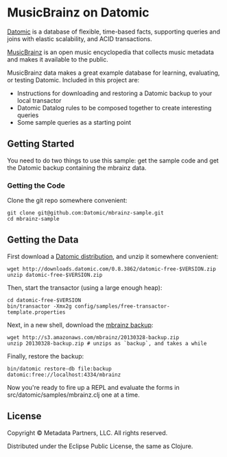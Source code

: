 # MusicBrainz on Datomic

[Datomic](http://datomic.com) is a database of flexible, time-based
facts, supporting queries and joins with elastic scalability, and ACID
transactions.

[MusicBrainz](http://musicbrainz.org) is an open music encyclopedia
that collects music metadata and makes it available to the public.

MusicBrainz data makes a great example database for learning,
evaluating, or testing Datomic.  Included in this project are:

* Instructions for downloading and restoring a Datomic backup to your local transactor
* Datomic Datalog rules to be composed together to create interesting queries
* Some sample queries as a starting point

## Getting Started

You need to do two things to use this sample: get the sample code and
get the Datomic backup containing the mbrainz data.

### Getting the Code

Clone the git repo somewhere convenient:

    git clone git@github.com:Datomic/mbrainz-sample.git
    cd mbrainz-sample

## Getting the Data

First download a [Datomic distribution](http://www.datomic.com/get-datomic.html), and unzip it somewhere convenient:

    wget http://downloads.datomic.com/0.8.3862/datomic-free-$VERSION.zip
    unzip datomic-free-$VERSION.zip

Then, start the transactor (using a large enough heap):

    cd datomic-free-$VERSION
    bin/transactor -Xmx2g config/samples/free-transactor-template.properties

Next, in a new shell, download the
[mbrainz backup](http://s3.amazonaws.com/mbrainz/20130328-backup.zip):

    wget http://s3.amazonaws.com/mbrainz/20130328-backup.zip
    unzip 20130328-backup.zip # unzips as `backup`, and takes a while

Finally, restore the backup:

    bin/datomic restore-db file:backup datomic:free://localhost:4334/mbrainz

Now you're ready to fire up a REPL and evaluate the forms in
src/datomic/samples/mbrainz.clj one at a time.

## License

Copyright © Metadata Partners, LLC. All rights reserved.

Distributed under the Eclipse Public License, the same as Clojure.
